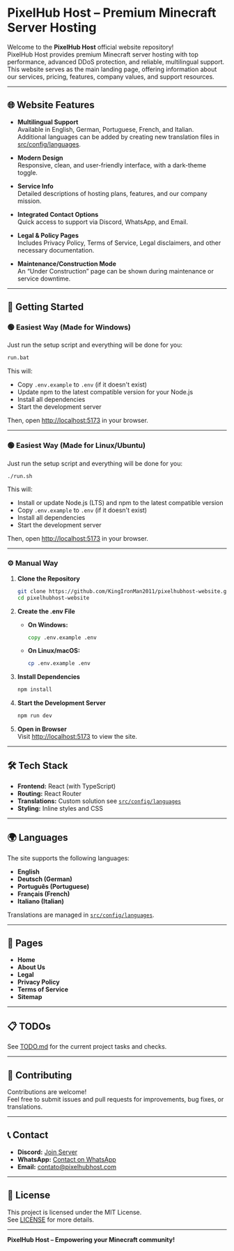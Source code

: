 # PixelHub Host – Premium Minecraft Server Hosting

Welcome to the **PixelHub Host** official website repository!  
PixelHub Host provides premium Minecraft server hosting with top performance, advanced DDoS protection, and reliable, multilingual support.  
This website serves as the main landing page, offering information about our services, pricing, features, company values, and support resources.

---

## 🌐 Website Features

- **Multilingual Support**  
  Available in English, German, Portuguese, French, and Italian.  
  Additional languages can be added by creating new translation files in [src/config/languages](./src/config/languages).

- **Modern Design**  
  Responsive, clean, and user-friendly interface, with a dark-theme toggle.

- **Service Info**  
  Detailed descriptions of hosting plans, features, and our company mission.

- **Integrated Contact Options**  
  Quick access to support via Discord, WhatsApp, and Email.

- **Legal & Policy Pages**  
  Includes Privacy Policy, Terms of Service, Legal disclaimers, and other necessary documentation.

- **Maintenance/Construction Mode**  
  An “Under Construction” page can be shown during maintenance or service downtime.

---

## 🚀 Getting Started

### 🟢 Easiest Way (Made for Windows)

Just run the setup script and everything will be done for you:

```cmd
run.bat
```

This will:

- Copy `.env.example` to `.env` (if it doesn't exist)
- Update npm to the latest compatible version for your Node.js
- Install all dependencies
- Start the development server

Then, open [http://localhost:5173](http://localhost:5173) in your browser.

---

### 🟢 Easiest Way (Made for Linux/Ubuntu)

Just run the setup script and everything will be done for you:

```bash
./run.sh
```

This will:

- Install or update Node.js (LTS) and npm to the latest compatible version
- Copy `.env.example` to `.env` (if it doesn't exist)
- Install all dependencies
- Start the development server

Then, open [http://localhost:5173](http://localhost:5173) in your browser.

---

### ⚙️ Manual Way

1. **Clone the Repository**

   ```bash
   git clone https://github.com/KingIronMan2011/pixelhubhost-website.git
   cd pixelhubhost-website
   ```

2. **Create the .env File**

   - **On Windows:**
     ```cmd
     copy .env.example .env
     ```
   - **On Linux/macOS:**
     ```bash
     cp .env.example .env
     ```

3. **Install Dependencies**

   ```bash
   npm install
   ```

4. **Start the Development Server**

   ```bash
   npm run dev
   ```

5. **Open in Browser**  
   Visit [http://localhost:5173](http://localhost:5173) to view the site.

---

## 🛠️ Tech Stack

- **Frontend:** React (with TypeScript)
- **Routing:** React Router
- **Translations:** Custom solution see [`src/config/languages`](./src/config/languages)
- **Styling:** Inline styles and CSS

---

## 🌍 Languages

The site supports the following languages:

- **English**
- **Deutsch (German)**
- **Português (Portuguese)**
- **Français (French)**
- **Italiano (Italian)**

Translations are managed in [`src/config/languages`](./src/config/languages).

---

## 📄 Pages

- **Home**
- **About Us**
- **Legal**
- **Privacy Policy**
- **Terms of Service**
- **Sitemap**

---

## 📋 TODOs

See [TODO.md](./TODO.md) for the current project tasks and checks.

---

## 🤝 Contributing

Contributions are welcome!  
Feel free to submit issues and pull requests for improvements, bug fixes, or translations.

---

## 📞 Contact

- **Discord:** [Join Server](https://discord.gg/mquaVhs5sr)
- **WhatsApp:** [Contact on WhatsApp](https://wa.me/5516993981473)
- **Email:** contato@pixelhubhost.com

---

## 📝 License

This project is licensed under the MIT License.  
See [LICENSE](./LICENSE.txt) for more details.

---

**PixelHub Host – Empowering your Minecraft community!**
